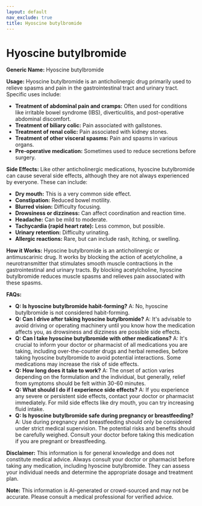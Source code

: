 ```yaml
---
layout: default
nav_exclude: true
title: Hyoscine butylbromide
---
```


# Hyoscine butylbromide

**Generic Name:** Hyoscine butylbromide

**Usage:** Hyoscine butylbromide is an anticholinergic drug primarily used to relieve spasms and pain in the gastrointestinal tract and urinary tract.  Specific uses include:

* **Treatment of abdominal pain and cramps:**  Often used for conditions like irritable bowel syndrome (IBS), diverticulitis, and post-operative abdominal discomfort.
* **Treatment of biliary colic:** Pain associated with gallstones.
* **Treatment of renal colic:** Pain associated with kidney stones.
* **Treatment of other visceral spasms:** Pain and spasms in various organs.
* **Pre-operative medication:** Sometimes used to reduce secretions before surgery.


**Side Effects:**  Like other anticholinergic medications, hyoscine butylbromide can cause several side effects, although they are not always experienced by everyone. These can include:

* **Dry mouth:** This is a very common side effect.
* **Constipation:** Reduced bowel motility.
* **Blurred vision:** Difficulty focusing.
* **Drowsiness or dizziness:**  Can affect coordination and reaction time.
* **Headache:**  Can be mild to moderate.
* **Tachycardia (rapid heart rate):** Less common, but possible.
* **Urinary retention:** Difficulty urinating.
* **Allergic reactions:**  Rare, but can include rash, itching, or swelling.


**How it Works:** Hyoscine butylbromide is an anticholinergic or antimuscarinic drug.  It works by blocking the action of acetylcholine, a neurotransmitter that stimulates smooth muscle contractions in the gastrointestinal and urinary tracts. By blocking acetylcholine, hyoscine butylbromide reduces muscle spasms and relieves pain associated with these spasms.


**FAQs:**

* **Q: Is hyoscine butylbromide habit-forming?** A: No, hyoscine butylbromide is not considered habit-forming.
* **Q: Can I drive after taking hyoscine butylbromide?** A:  It's advisable to avoid driving or operating machinery until you know how the medication affects you, as drowsiness and dizziness are possible side effects.
* **Q: Can I take hyoscine butylbromide with other medications?** A:  It's crucial to inform your doctor or pharmacist of all medications you are taking, including over-the-counter drugs and herbal remedies, before taking hyoscine butylbromide to avoid potential interactions. Some medications may increase the risk of side effects.
* **Q: How long does it take to work?** A: The onset of action varies depending on the formulation and the individual, but generally, relief from symptoms should be felt within 30-60 minutes.
* **Q: What should I do if I experience side effects?** A: If you experience any severe or persistent side effects, contact your doctor or pharmacist immediately.  For mild side effects like dry mouth, you can try increasing fluid intake.
* **Q: Is hyoscine butylbromide safe during pregnancy or breastfeeding?** A:  Use during pregnancy and breastfeeding should only be considered under strict medical supervision.  The potential risks and benefits should be carefully weighed.  Consult your doctor before taking this medication if you are pregnant or breastfeeding.


**Disclaimer:** This information is for general knowledge and does not constitute medical advice.  Always consult your doctor or pharmacist before taking any medication, including hyoscine butylbromide.  They can assess your individual needs and determine the appropriate dosage and treatment plan.


**Note:** This information is AI-generated or crowd-sourced and may not be accurate. Please consult a medical professional for verified advice.